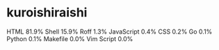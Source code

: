 # kuroishiraishi
HTML              81.9%
Shell             15.9%
Roff              1.3%
JavaScript        0.4%
CSS               0.2%
Go                0.1%
Python            0.1%
Makefile          0.0%
Vim Script        0.0%
